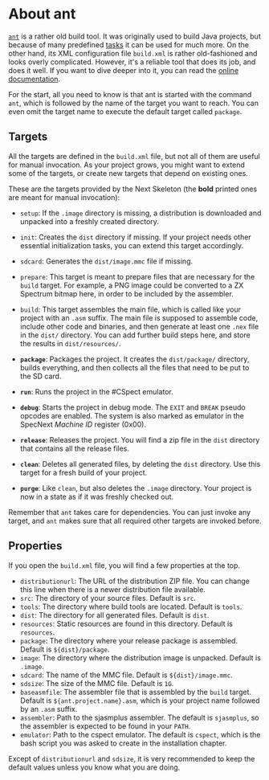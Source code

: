 # About ant

[`ant`](https://ant.apache.org/) is a rather old build tool. It was originally used to build Java projects, but because of many predefined [tasks](https://ant.apache.org/manual/tasksoverview.html) it can be used for much more. On the other hand, its XML configuration file `build.xml` is rather old-fashioned and looks overly complicated. However, it's a reliable tool that does its job, and does it well. If you want to dive deeper into it, you can read the [online documentation](https://ant.apache.org/manual/).

For the start, all you need to know is that ant is started with the command `ant`, which is followed by the name of the target you want to reach. You can even omit the target name to execute the default target called `package`.

## Targets

All the targets are defined in the `build.xml` file, but not all of them are useful for manual invocation. As your project grows, you might want to extend some of the targets, or create new targets that depend on existing ones.

These are the targets provided by the Next Skeleton (the **bold** printed ones are meant for manual invocation):

* `setup`: If the `.image` directory is missing, a distribution is downloaded and unpacked into a freshly created directory.
  
* `init`: Creates the `dist` directory if missing. If your project needs other essential initialization tasks, you can extend this target accordingly.

* `sdcard`: Generates the `dist/image.mmc` file if missing.

* `prepare`: This target is meant to prepare files that are necessary for the `build` target. For example, a PNG image could be converted to a ZX Spectrum bitmap here, in order to be included by the assembler.

* `build`: This target assembles the main file, which is called like your project with an `.asm` suffix. The main file is supposed to assemble code, include other code and binaries, and then generate at least one `.nex` file in the `dist/` directory. You can add further build steps here, and store the results in `dist/resources/`.

* **`package`**: Packages the project. It creates the `dist/package/` directory, builds everything, and then collects all the files that need to be put to the SD card.

* **`run`**: Runs the project in the #CSpect emulator.

* **`debug`**: Starts the project in debug mode. The `EXIT` and `BREAK` pseudo opcodes are enabled. The system is also marked as emulator in the SpecNext _Machine ID_ register (0x00).

* **`release`**: Releases the project. You will find a zip file in the `dist` directory that contains all the release files.

* **`clean`**: Deletes all generated files, by deleting the `dist` directory. Use this target for a fresh build of your project.

* **`purge`**: Like `clean`, but also deletes the `.image` directory. Your project is now in a state as if it was freshly checked out.

Remember that `ant` takes care for dependencies. You can just invoke any target, and `ant` makes sure that all required other targets are invoked before.

## Properties

If you open the `build.xml` file, you will find a few properties at the top.

* `distributionurl`: The URL of the distribution ZIP file. You can change this line when there is a newer distribution file available.
* `src`: The directory of your source files. Default is `src`.
* `tools`: The directory where build tools are located. Default is `tools`.
* `dist`: The directory for all generated files. Default is `dist`.
* `resources`: Static resources are found in this directory. Default is `resources`.
* `package`: The directory where your release package is assembled. Default is `${dist}/package`.
* `image`: The directory where the distribution image is unpacked. Default is `.image`.
* `sdcard`: The name of the MMC file. Default is `${dist}/image.mmc`.
* `sdsize`: The size of the MMC file. Default is `1G`.
* `baseasmfile`: The assembler file that is assembled by the `build` target. Default is `${ant.project.name}.asm`, which is your project name followed by an `.asm` suffix.
* `assembler`: Path to the sjasmplus assembler. The default is `sjasmplus`, so the assembler is expected to be found in your `PATH`.
* `emulator`: Path to the cspect emulator. The default is `cspect`, which is the bash script you was asked to create in the installation chapter.

Except of `distributionurl` and `sdsize`, it is very recommended to keep the default values unless you know what you are doing.
